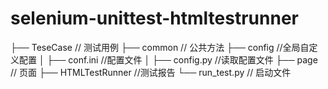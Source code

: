 # selenium-unittest-htmltestrunner
├── TeseCase   // 测试用例
├── common  // 公共方法
├── config //全局自定义配置
│   ├── conf.ini  //配置文件
│   ├── config.py  //读取配置文件
├── page   // 页面
├── HTMLTestRunner //测试报告
└── run_test.py //  启动文件
